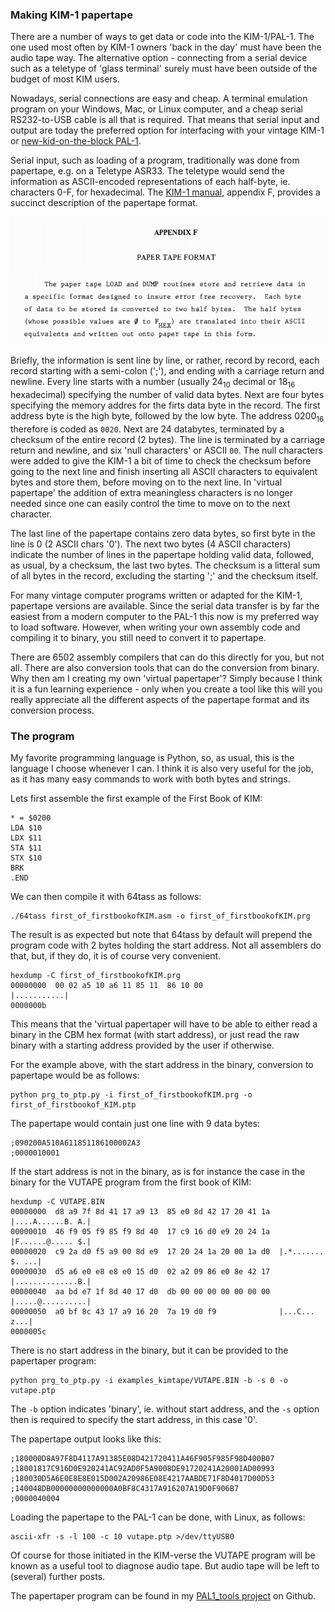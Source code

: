 ### Making KIM-1 papertape ###

There are a number of ways to get data or code into the KIM-1/PAL-1. The one used most often by KIM-1 owners 'back in the day' must have been the audio tape way. The alternative option - connecting from a serial device such as a teletype of 'glass terminal' surely must have been outside of the budget of most KIM users. 

Nowadays, serial connections are easy and cheap. A terminal emulation program on your Windows, Mac, or Linux computer, and a cheap serial RS232-to-USB cable is all that is required. That means that serial input and output are today the preferred option for interfacing with your vintage KIM-1 or [new-kid-on-the-block PAL-1](https://www.tindie.com/products/tkoak/pal-1-a-mos-6502-powered-computer-kit/). 

Serial input, such as loading of a program, traditionally was done from papertape, e.g. on a Teletype ASR33. The teletype would send the information as ASCII-encoded representations of each half-byte, ie. characters 0-F, for hexadecimal. The [KIM-1 manual](http://retro.hansotten.nl/6502-sbc/kim-1-manuals-and-software/kim-1-manuals-and-software/), appendix F, provides a succinct description of the papertape format.

<img src="https://github.com/hjmegens/hjmegens.github.io/blob/master/_posts/figures/Appendix_F.png?raw=true" alt="fig1" style="width: 600px;"/>

Briefly, the information is sent line by line, or rather, record by record, each record starting with a semi-colon (';'), and ending with a carriage return and newline. Every line starts with a number (usually $24_{10}$ decimal or $18_{16}$ hexadecimal) specifying the number of valid data bytes. Next are four bytes specifying the memory addres for the firts data byte in the record. The first address byte is the high byte, followed by the low byte. The address $0200_{16}$ therefore is coded as `0020`. Next are 24 databytes, terminated by a checksum of the entire record (2 bytes). The line is terminated by a carriage return and newline, and six 'null characters' or ASCII `00`. The null characters were added to give the KIM-1 a bit of time to check the checksum before going to the next line and finish inserting all ASCII characters to equivalent bytes and store them, before moving on to the next line. In 'virtual papertape' the addition of extra meaningless characters is no longer needed since one can easily control the time to move on to the next character.

The last line of the papertape contains zero data bytes, so first byte in the line is 0 (2 ASCII chars '0'). The next two bytes (4 ASCII characters) indicate the number of lines in the papertape holding valid data, followed, as usual, by a checksum, the last two bytes. The checksum is a litteral sum of all bytes in the record, excluding the starting ';' and the checksum itself. 

For many vintage computer programs written or adapted for the KIM-1, papertape versions are available. 
Since the serial data transfer is by far the easiest from a modern computer to the PAL-1 this now is my preferred way to load software. However, when writing your own assembly code and compiling it to binary, you still need to convert it to papertape. 

There are 6502 assembly compilers that can do this directly for you, but not all. There are also conversion tools that can do the conversion from binary. Why then am I creating my own 'virtual papertaper'? Simply because I think it is a fun learning experience - only when you create a tool like this will you really appreciate all the different aspects of the papertape format and its conversion process. 

### The program ###

My favorite programming language is Python, so, as usual, this is the language I choose whenever I can. I think it is also very useful for the job, as it has many easy commands to work with both bytes and strings. 

Lets first assemble the first example of the First Book of KIM:

```
* = $0200
LDA $10
LDX $11
STA $11
STX $10
BRK
.END
```

We can then compile it with 64tass as follows:
```
./64tass first_of_firstbookofKIM.asm -o first_of_firstbookofKIM.prg
```

The result is as expected but note that 64tass by default will prepend the program code with 2 bytes holding the start address. Not all assemblers do that, but, if they do, it is of course very convenient. 
```
hexdump -C first_of_firstbookofKIM.prg
00000000  00 02 a5 10 a6 11 85 11  86 10 00                 |...........|
0000000b
```

This means that the 'virtual papertaper will have to be able to either read a binary in the CBM hex format (with start address), or just read the raw binary with a starting address provided by the user if otherwise. 

For the example above, with the start address in the binary, conversion to papertape would be as follows:

```
python prg_to_ptp.py -i first_of_firstbookofKIM.prg -o first_of_firstbookof_KIM.ptp
```

The papertape would contain just one line with 9 data bytes:
```
;090200A510A611851186100002A3
;0000010001
```

If the start address is not in the binary, as is for instance the case in the binary for the VUTAPE program from the first book of KIM:

```
hexdump -C VUTAPE.BIN
00000000  d8 a9 7f 8d 41 17 a9 13  85 e0 8d 42 17 20 41 1a  |....A......B. A.|
00000010  46 f9 05 f9 85 f9 8d 40  17 c9 16 d0 e9 20 24 1a  |F......@..... $.|
00000020  c9 2a d0 f5 a9 00 8d e9  17 20 24 1a 20 00 1a d0  |.*....... $. ...|
00000030  d5 a6 e0 e8 e8 e0 15 d0  02 a2 09 86 e0 8e 42 17  |..............B.|
00000040  aa bd e7 1f 8d 40 17 d0  db 00 00 00 00 00 00 00  |.....@..........|
00000050  a0 bf 8c 43 17 a9 16 20  7a 19 d0 f9              |...C... z...|
0000005c
```
There is no start address in the binary, but it can be provided to the papertaper program:

```
python prg_to_ptp.py -i examples_kimtape/VUTAPE.BIN -b -s 0 -o vutape.ptp
```
The `-b` option indicates 'binary', ie. without start address, and the `-s` option then is required to specify the start address, in this case '0'. 

The papertape output looks like this:
```
;180000D8A97F8D4117A91385E08D421720411A46F905F985F98D400B07
;18001817C916D0E920241AC92AD0F5A9008DE91720241A20001AD00993
;180030D5A6E0E8E8E015D002A20986E08E4217AABDE71F8D4017D00D53
;140048DB00000000000000A0BF8C4317A916207A19D0F906B7
;0000040004
```

Loading the papertape to the PAL-1 can be done, with Linux, as follows:

```
ascii-xfr -s -l 100 -c 10 vutape.ptp >/dev/ttyUSB0
```

Of course for those initiated in the KIM-verse the VUTAPE program will be known as a useful tool to diagnose audio tape. But audio tape will be left to (several) further posts. 

The papertaper program can be found in my [PAL1_tools project](https://github.com/hjmegens/PAL1_tools) on Github. 


